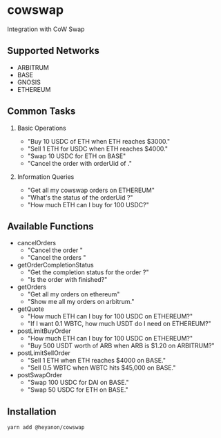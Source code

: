 # cowswap

Integration with CoW Swap

## Supported Networks

- ARBITRUM
- BASE
- GNOSIS
- ETHEREUM

## Common Tasks

1. Basic Operations
   - "Buy 10 USDC of ETH when ETH reaches $3000."
   - "Sell 1 ETH for USDC when ETH reaches $4000."
   - "Swap 10 USDC for ETH on BASE"
   - "Cancel the order with orderUid of <OrderId>."

2. Information Queries
   - "Get all my cowswap orders on ETHEREUM"
   - "What's the status of the orderUid <OrderId>?"
   - "How much ETH can I buy for 100 USDC?"

## Available Functions

- cancelOrders
    - "Cancel the order <OrderId>"
    - "Cancel the orders <OrderId> <OrderId> <OrderId>"
- getOrderCompletionStatus
    - "Get the completion status for the order <OrderId>?"
    - "Is the order with <OrderId> finished?"
- getOrders
    - "Get all my orders on ethereum"
    - "Show me all my orders on arbitrum."
- getQuote
    - "How much ETH can I buy for 100 USDC on ETHEREUM?"
    - "If I want 0.1 WBTC, how much USDT do I need on ETHEREUM?"
- postLimitBuyOrder
    - "How much ETH can I buy for 100 USDC on ETHEREUM?"
    - "Buy 500 USDT worth of ARB when ARB is $1.20 on ARBITRUM?"
- postLimitSellOrder
    - "Sell 1 ETH when ETH reaches $4000 on BASE."
    - "Sell 0.5 WBTC when WBTC hits $45,000 on BASE."
- postSwapOrder
    - "Swap 100 USDC for DAI on BASE."
    - "Swap 50 USDC for ETH on BASE."

## Installation

```bash
yarn add @heyanon/cowswap
```

